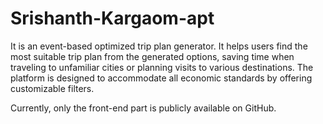 # Srishanth-Kargaom-apt
It is an event-based optimized trip plan generator. It helps users find the most suitable trip plan from the generated options, saving time when traveling to unfamiliar cities or planning visits to various destinations. The platform is designed to accommodate all economic standards by offering customizable filters.

Currently, only the front-end part is publicly available on GitHub.
